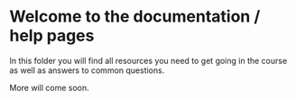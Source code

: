 # Welcome to the documentation / help pages
In this folder you will find all resources you need to get going in the course as well as answers to common questions.

More will come soon.